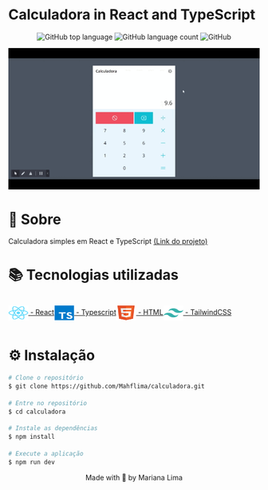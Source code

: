 
<h1 margin-top="25px" >Calculadora in React and TypeScript</h1>

<p align="center" margin-top="25px" >
  <img alt="GitHub top language" src="https://img.shields.io/github/languages/top/Mahflima/calculadora?color=015F43">

  <img alt="GitHub language count" src="https://img.shields.io/github/languages/count/Mahlima/calculadora?color=00875F">

  <img alt="GitHub" src="https://img.shields.io/github/license/Mahflima/calculadora?color=81D8F7">
</p>

<div align="center"><img src="./src/assets/calculadora.gif"></div>



# 🧠 Sobre

Calculadora simples em React e TypeScript 
<a href="https://calculadora-three-pied.vercel.app/">(Link do projeto)</a>


# 📚 Tecnologias utilizadas

<div style="display: flex">
  
  <a href="https://reactjs.org/"><img align="center" alt="Hideki-React" height="30" width="40" src="https://raw.githubusercontent.com/devicons/devicon/master/icons/react/react-original.svg"> - React</a><br/>
  
  <a href="https://www.typescriptlang.org/"><img align="center" alt="Hideki-Ts" height="30" width="40" src="https://raw.githubusercontent.com/devicons/devicon/master/icons/typescript/typescript-plain.svg"> - Typescript</a><br/>
  
  <a href="https://reactjs.org/"><img align="center" alt="Hideki-HTML" height="30" width="40" src="https://raw.githubusercontent.com/devicons/devicon/master/icons/html5/html5-original.svg"> - HTML</a><br/>
  
  <a href="https://sass-lang.com/"><img align="center" alt="Hideki-Tailwind" height="30" width="40" src="https://raw.githubusercontent.com/devicons/devicon/1119b9f84c0290e0f0b38982099a2bd027a48bf1/icons/tailwindcss/tailwindcss-plain.svg"> - TailwindCSS</a><br/>
  
</div>
    
# ⚙️ Instalação

```bash
# Clone o repositório
$ git clone https://github.com/Mahflima/calculadora.git

# Entre no repositório
$ cd calculadora

# Instale as dependências
$ npm install

# Execute a aplicação
$ npm run dev
```

<p align="center">Made with 💜 by Mariana Lima</p>
